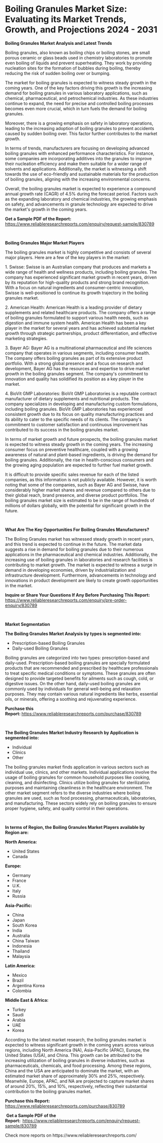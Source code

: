 <p><h1>Boiling Granules Market Size: Evaluating its Market Trends, Growth, and Projections 2024 - 2031</h1></p><p><strong>Boiling Granules Market Analysis and Latest Trends</strong></p>
<p><p>Boiling granules, also known as boiling chips or boiling stones, are small porous ceramic or glass beads used in chemistry laboratories to promote even boiling of liquids and prevent superheating. They work by providing nucleation sites for the formation of bubbles during boiling, thereby reducing the risk of sudden boiling over or bumping.</p><p>The market for boiling granules is expected to witness steady growth in the coming years. One of the key factors driving this growth is the increasing demand for boiling granules in various laboratory applications, such as chemical, pharmaceutical, and petrochemical industries. As these industries continue to expand, the need for precise and controlled boiling processes becomes even more crucial, which in turn fuels the demand for boiling granules.</p><p>Moreover, there is a growing emphasis on safety in laboratory operations, leading to the increasing adoption of boiling granules to prevent accidents caused by sudden boiling over. This factor further contributes to the market growth.</p><p>In terms of trends, manufacturers are focusing on developing advanced boiling granules with enhanced performance characteristics. For instance, some companies are incorporating additives into the granules to improve their nucleation efficiency and make them suitable for a wider range of solvents and applications. Additionally, the market is witnessing a shift towards the use of eco-friendly and sustainable materials for the production of boiling granules, aligning with the increasing environmental concerns.</p><p>Overall, the boiling granules market is expected to experience a compound annual growth rate (CAGR) of 4.5% during the forecast period. Factors such as the expanding laboratory and chemical industries, the growing emphasis on safety, and advancements in granule technology are expected to drive the market's growth in the coming years.</p></p>
<p><strong>Get a Sample PDF of the Report:&nbsp;</strong> <a href="https://www.reliableresearchreports.com/enquiry/request-sample/830789">https://www.reliableresearchreports.com/enquiry/request-sample/830789</a></p>
<p>&nbsp;</p>
<p><strong>Boiling Granules Major Market Players</strong></p>
<p><p>The boiling granules market is highly competitive and consists of several major players. Here are a few of the key players in the market:</p><p>1. Swisse: Swisse is an Australian company that produces and markets a wide range of health and wellness products, including boiling granules. The company has experienced significant market growth in recent years, driven by its reputation for high-quality products and strong brand recognition. With a focus on natural ingredients and consumer-centric innovation, Swisse is well-positioned to continue its growth trajectory in the boiling granules market.</p><p>2. American Health: American Health is a leading provider of dietary supplements and related healthcare products. The company offers a range of boiling granules formulated to support various health needs, such as digestion and immune system health. American Health has been a key player in the market for several years and has achieved substantial market growth through strategic partnerships, product differentiation, and effective marketing strategies.</p><p>3. Bayer AG: Bayer AG is a multinational pharmaceutical and life sciences company that operates in various segments, including consumer health. The company offers boiling granules as part of its extensive product portfolio. With a strong global presence and a focus on research and development, Bayer AG has the resources and expertise to drive market growth in the boiling granules segment. The company's commitment to innovation and quality has solidified its position as a key player in the market.</p><p>4. BioVit GMP Laboratories: BioVit GMP Laboratories is a reputable contract manufacturer of dietary supplements and nutritional products. The company specializes in developing and manufacturing custom formulations, including boiling granules. BioVit GMP Laboratories has experienced consistent growth due to its focus on quality manufacturing practices and its ability to cater to the specific needs of its clients. The company's commitment to customer satisfaction and continuous improvement has contributed to its success in the boiling granules market.</p><p>In terms of market growth and future prospects, the boiling granules market is expected to witness steady growth in the coming years. The increasing consumer focus on preventive healthcare, coupled with a growing awareness of natural and plant-based ingredients, is driving the demand for boiling granules. Additionally, the rise in health-conscious consumers and the growing aging population are expected to further fuel market growth.</p><p>It is difficult to provide specific sales revenue for each of the listed companies, as this information is not publicly available. However, it is worth noting that some of the companies, such as Bayer AG and Swisse, have considerably higher market shares and revenue compared to others due to their global reach, brand presence, and diverse product portfolios. The boiling granules market size is estimated to be in the range of hundreds of millions of dollars globally, with the potential for significant growth in the future.</p></p>
<p>&nbsp;</p>
<p><strong>What Are The Key Opportunities For Boiling Granules Manufacturers?</strong></p>
<p><p>The Boiling Granules market has witnessed steady growth in recent years, and this trend is expected to continue in the future. The market data suggests a rise in demand for boiling granules due to their numerous applications in the pharmaceutical and chemical industries. Additionally, the increasing use of boiling granules in laboratories and research facilities is contributing to market growth. The market is expected to witness a surge in demand in developing economies, driven by industrialization and infrastructure development. Furthermore, advancements in technology and innovations in product development are likely to create growth opportunities in the market.</p></p>
<p><strong>Inquire or Share Your Questions If Any Before Purchasing This Report:</strong> <a href="https://www.reliableresearchreports.com/enquiry/pre-order-enquiry/830789">https://www.reliableresearchreports.com/enquiry/pre-order-enquiry/830789</a></p>
<p>&nbsp;</p>
<p><strong>Market Segmentation</strong></p>
<p><strong>The Boiling Granules Market Analysis by types is segmented into:</strong></p>
<p><ul><li>Prescription-based Boiling Granules</li><li>Daily-used Boiling Granules</li></ul></p>
<p><p>Boiling granules are categorized into two types: prescription-based and daily-used. Prescription-based boiling granules are specially formulated products that are recommended and prescribed by healthcare professionals to treat specific medical conditions or symptoms. These granules are often designed to provide targeted benefits for ailments such as cough, cold, or digestive issues. On the other hand, daily-used boiling granules are commonly used by individuals for general well-being and relaxation purposes. They may contain various natural ingredients like herbs, essential oils, or minerals, offering a soothing and rejuvenating experience.</p></p>
<p><strong>Purchase this Report:&nbsp;</strong><a href="https://www.reliableresearchreports.com/purchase/830789">https://www.reliableresearchreports.com/purchase/830789</a></p>
<p>&nbsp;</p>
<p><strong>The Boiling Granules Market Industry Research by Application is segmented into:</strong></p>
<p><ul><li>Individual</li><li>Clinics</li><li>Other</li></ul></p>
<p><p>The boiling granules market finds application in various sectors such as individual use, clinics, and other markets. Individual applications involve the usage of boiling granules for common household purposes like cooking, cleaning, and disinfecting. Clinics utilize boiling granules for sterilization purposes and maintaining cleanliness in the healthcare environment. The other market segment refers to the diverse industries where boiling granules are used, such as food processing, pharmaceuticals, laboratories, and manufacturing. These sectors widely rely on boiling granules to ensure proper hygiene, safety, and quality control in their operations.</p></p>
<p>&nbsp;</p>
<p><strong>In terms of Region, the Boiling Granules Market Players available by Region are:</strong></p>
<p>
    <p> <strong> North America: </strong>
        <ul>
            <li>United States</li>
            <li>Canada</li>
        </ul>
        </p> 
    <p> <strong> Europe: </strong>
        <ul>
            <li>Germany</li>
            <li>France</li>
            <li>U.K.</li>
            <li>Italy</li>
            <li>Russia</li>
        </ul>
        </p> 
    <p> <strong> Asia-Pacific: </strong>
        <ul>
            <li>China</li>
            <li>Japan</li>
            <li>South Korea</li>
            <li>India</li>
            <li>Australia</li>
            <li>China Taiwan</li>
            <li>Indonesia</li>
            <li>Thailand</li>
            <li>Malaysia</li>
        </ul>
        </p> 
    <p> <strong> Latin America: </strong>
        <ul>
            <li>Mexico</li>
            <li>Brazil</li>
            <li>Argentina Korea</li>
            <li>Colombia</li>
        </ul>
        </p> 
    <p> <strong> Middle East & Africa: </strong>
        <ul>
            <li>Turkey</li>
            <li>Saudi</li>
            <li>Arabia</li>
            <li>UAE</li>
            <li>Korea</li>
        </ul>
    </p>
    </p>
<p><p>According to the latest market research, the boiling granules market is expected to witness significant growth in the coming years across various regions, including North America (NA), Asia-Pacific (APAC), Europe, the United States (USA), and China. This growth can be attributed to the increasing utilization of boiling granules in diverse industries, such as pharmaceuticals, chemicals, and food processing. Among these regions, China and the USA are anticipated to dominate the market, with an estimated market share of approximately 30% and 25%, respectively. Meanwhile, Europe, APAC, and NA are projected to capture market shares of around 20%, 15%, and 10%, respectively, reflecting their substantial contribution to the boiling granules market.</p></p>
<p><strong>Purchase this Report: </strong><a href="https://www.reliableresearchreports.com/purchase/830789">https://www.reliableresearchreports.com/purchase/830789</a></p>
<p>&nbsp;<strong>Get a Sample PDF of the Report:&nbsp;&nbsp;</strong><a href="https://www.reliableresearchreports.com/enquiry/request-sample/830789">https://www.reliableresearchreports.com/enquiry/request-sample/830789</a></p>
<p><strong></strong></p>
<p>Check more reports on https://www.reliableresearchreports.com/</p>